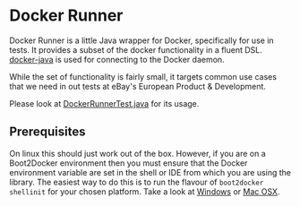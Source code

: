 Docker Runner
=============

Docker Runner is a little Java wrapper for Docker, specifically for use in tests. It provides a subset of the docker functionality in a fluent DSL. [docker-java](https://github.com/docker-java/docker-java) is used for connecting to the Docker daemon.

While the set of functionality is fairly small, it targets common use cases that we need in out tests at eBay's European Product & Development.

Please look at [DockerRunnerTest.java](https://github.com/eBay-European-Product-Development/docker-runner/blob/master/src/test/java/com/ebay/epd/dockerrunner/DockerRunnerTest.java) for its usage.

Prerequisites
--------------
On linux this should just work out of the box. However, if you are on a Boot2Docker environment then you must ensure that the Docker environment variable are set in the shell or IDE from which you are using the library. The easiest way to do this is to run the flavour of ```boot2docker shellinit``` for your chosen platform. Take a look at [Windows](https://docs.docker.com/installation/windows/) or [Mac OSX](https://docs.docker.com/installation/mac/).
